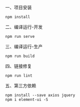 一、项目安装

    npm install


二、编译运行-开发

    npm run serve


三、编译运行-生产

    npm run build


四、链接修复

    npm run lint

五、第三方依赖

    npm install --save axios jquery
    npm i element-ui -S
